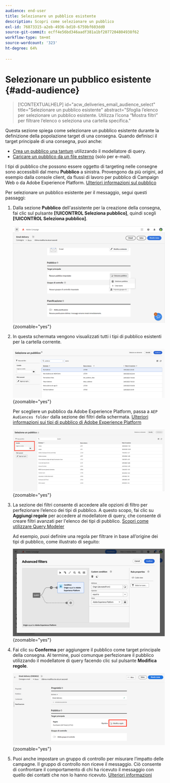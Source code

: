 ```yaml
---
audience: end-user
title: Selezionare un pubblico esistente
description: Scopri come selezionare un pubblico
exl-id: 76873315-a2eb-4936-bd10-6759bf603dd0
source-git-commit: ecff4e56bd346aadf381a1bf2077204804938f62
workflow-type: tm+mt
source-wordcount: '323'
ht-degree: 64%

---
```



# Selezionare un pubblico esistente {#add-audience}

>[!CONTEXTUALHELP]
>id="acw_deliveries_email_audience_select"
>title="Selezionare un pubblico esistente"
>abstract="Sfoglia l’elenco per selezionare un pubblico esistente. Utilizza l’icona “Mostra filtri” per filtrare l’elenco o seleziona una cartella specifica."

Questa sezione spiega come selezionare un pubblico esistente durante la definizione della popolazione target di una consegna. Quando definisci il target principale di una consegna, puoi anche:
* [Crea un pubblico una tantum](one-time-audience.md) utilizzando il modellatore di query.
* [Caricare un pubblico da un file esterno](file-audience.md) (solo per e-mail).

I tipi di pubblico che possono essere oggetto di targeting nelle consegne sono accessibili dal menu **Pubblico** a sinistra. Provengono da più origini, ad esempio dalla console client, da flussi di lavoro per pubblico di Campaign Web o da Adobe Experience Platform. [Ulteriori informazioni sul pubblico](manage-audience.md)

Per selezionare un pubblico esistente per il messaggio, segui questi passaggi:

1. Dalla sezione **Pubblico** dell&#39;assistente per la creazione della consegna, fai clic sul pulsante **[!UICONTROL Seleziona pubblico]**, quindi scegli **[!UICONTROL Seleziona pubblico]**.

   ![](assets/create-audience.png){zoomable="yes"}

1. In questa schermata vengono visualizzati tutti i tipi di pubblico esistenti per la cartella corrente.

   ![](assets/create-audience2.png){zoomable="yes"}

   Per scegliere un pubblico da Adobe Experience Platform, passa a `AEP Audiences folder` dalla sezione dei filtri della schermata. [Ulteriori informazioni sui tipi di pubblico di Adobe Experience Platform](manage-audience.md#monitor)

   ![](assets/select-audience-folder.png){zoomable="yes"}

1. La sezione dei filtri consente di accedere alle opzioni di filtro per perfezionare l’elenco dei tipi di pubblico. A questo scopo, fai clic su **Aggiungi regole** per accedere al modellatore di query, che consente di creare filtri avanzati per l&#39;elenco dei tipi di pubblico. [Scopri come utilizzare Query Modeler](../query/query-modeler-overview.md)

   Ad esempio, puoi definire una regola per filtrare in base all’origine dei tipi di pubblico, come illustrato di seguito:

   ![](assets/filter-on-aep-audience.png){zoomable="yes"}

1. Fai clic su **Conferma** per aggiungere il pubblico come target principale della consegna. Al termine, puoi comunque perfezionare il pubblico utilizzando il modellatore di query facendo clic sul pulsante **Modifica regole**.

   ![](assets/refine-audience.png){zoomable="yes"}

1. Puoi anche impostare un gruppo di controllo per misurare l’impatto delle campagne. Il gruppo di controllo non riceve il messaggio. Ciò consente di confrontare il comportamento di chi ha ricevuto il messaggio con quello dei contatti che non lo hanno ricevuto. [Ulteriori informazioni](control-group.md)
